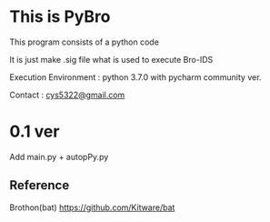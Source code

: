This is PyBro
=========================================================
This program consists of a python code

It is just make .sig file what is used to execute Bro-IDS

Execution Environment : python 3.7.0 with pycharm community ver. <br/>

Contact : cys5322@gmail.com

# 0.1 ver 
Add main.py + autopPy.py

## Reference
Brothon(bat)
https://github.com/Kitware/bat
